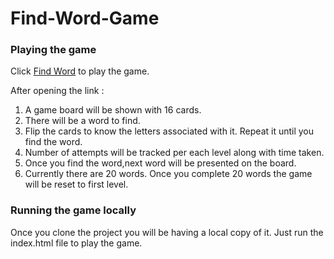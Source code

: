 # Find-Word-Game

### Playing the game 

Click [Find Word](https://mahantheshs.github.io/find-word-game/index.html) to play the game.

After opening the link :

1) A game board will be shown with 16 cards.
2) There will be a word to find.
3) Flip the cards to know the letters associated with it. Repeat it until you find the word.
4) Number of attempts will be tracked per each level along with time taken.
5) Once you find the word,next word will be presented on the board.
6) Currently there are 20 words. Once you complete 20 words the game will be reset to first level.

### Running the game locally

Once you clone the project you will be having a local copy of it.
Just run the index.html file to play the game.



